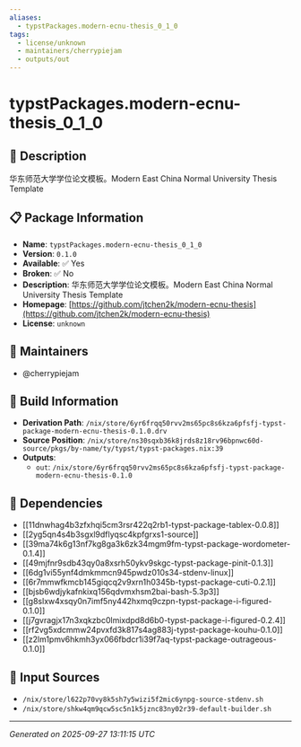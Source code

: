 ```yaml
---
aliases:
  - typstPackages.modern-ecnu-thesis_0_1_0
tags:
  - license/unknown
  - maintainers/cherrypiejam
  - outputs/out
---
```


# typstPackages.modern-ecnu-thesis_0_1_0

## 📝 Description

华东师范大学学位论文模板。Modern East China Normal University Thesis Template

## 📋 Package Information

- **Name**: `typstPackages.modern-ecnu-thesis_0_1_0`
- **Version**: `0.1.0`
- **Available**: ✅ Yes
- **Broken**: ✅ No
- **Description**: 华东师范大学学位论文模板。Modern East China Normal University Thesis Template
- **Homepage**: [https://github.com/jtchen2k/modern-ecnu-thesis](https://github.com/jtchen2k/modern-ecnu-thesis)
- **License**: `unknown`
## 👥 Maintainers

- @cherrypiejam


## 🔧 Build Information

- **Derivation Path**: `/nix/store/6yr6frqq50rvv2ms65pc8s6kza6pfsfj-typst-package-modern-ecnu-thesis-0.1.0.drv`
- **Source Position**: `/nix/store/ns30sqxb36k8jrds8z18rv96bpnwc60d-source/pkgs/by-name/ty/typst/typst-packages.nix:39`
- **Outputs**:
  - `out`:  `/nix/store/6yr6frqq50rvv2ms65pc8s6kza6pfsfj-typst-package-modern-ecnu-thesis-0.1.0`

## 🔗 Dependencies

- [[11dnwhag4b3zfxhqi5cm3rsr422q2rb1-typst-package-tablex-0.0.8]]
- [[2yg5qn4s4b3sgxl9dflyqsc4kpfgrxs1-source]]
- [[39ma74k6g13nf7kg8ga3k6zk34mgm9fm-typst-package-wordometer-0.1.4]]
- [[49mjfnr9sdb43qy0a8xsrh50ykv9skgc-typst-package-pinit-0.1.3]]
- [[6dg1vi55ynf4dmkmmcn945pwdz010s34-stdenv-linux]]
- [[6r7mmwfkmcb145giqcq2v9xrn1h0345b-typst-package-cuti-0.2.1]]
- [[bjsb6wdjykafnkixq156qdvmxhsm2bai-bash-5.3p3]]
- [[g8slxw4xsqy0n7imf5ny442hxmq9czpn-typst-package-i-figured-0.1.0]]
- [[j7gvragjx17n3xqkzbc0lmixdpd8d6b0-typst-package-i-figured-0.2.4]]
- [[rf2vg5xdcmmw24pvxfd3k817s4ag883j-typst-package-kouhu-0.1.0]]
- [[z2lm1pmv6hkmh3yx066fbdcr1i39f7aq-typst-package-outrageous-0.1.0]]

## 📁 Input Sources

- `/nix/store/l622p70vy8k5sh7y5wizi5f2mic6ynpg-source-stdenv.sh`
- `/nix/store/shkw4qm9qcw5sc5n1k5jznc83ny02r39-default-builder.sh`

---
*Generated on 2025-09-27 13:11:15 UTC*
